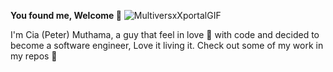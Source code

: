 **You found me, Welcome 🙌**
![MultiversxXportalGIF](https://github.com/user-attachments/assets/9825f331-7bf9-405b-8e63-a505b43f8c61)



I'm Cia (Peter) Muthama, a guy that feel in love 💞 with code and decided to become a software engineer, Love it living it.
Check out some of my work in my repos 🙇
